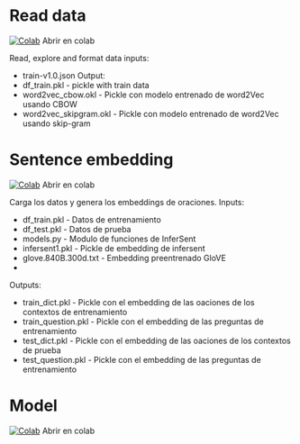 # Read data
[![Colab](https://colab.research.google.com/assets/colab-badge.svg)](https://colab.research.google.com/github/Pilo1961/QuestionAnswer_System/blob/master/code/read_data.ipynb) Abrir en colab

Read, explore and format data
inputs:
* train-v1.0.json
Output:
* df_train.pkl - pickle with train data
* word2vec_cbow.okl - Pickle con modelo entrenado de word2Vec usando CBOW
* word2vec_skipgram.okl - Pickle con modelo entrenado de word2Vec usando skip-gram

# Sentence embedding
[![Colab](https://colab.research.google.com/assets/colab-badge.svg)](https://colab.research.google.com/github/Pilo1961/QuestionAnswer_System/blob/master/code/SentenceEncoder.ipynb) Abrir en colab

Carga los datos y genera los embeddings de oraciones.
Inputs:
* df_train.pkl - Datos de entrenamiento
* df_test.pkl - Datos de prueba
* models.py - Modulo de funciones de InferSent
* infersent1.pkl - Pickle de embedding de infersent
* glove.840B.300d.txt - Embedding preentrenado GloVE
* 
Outputs:
* train_dict.pkl - Pickle con el embedding de las oaciones de los contextos de entrenamiento
* train_question.pkl - Pickle con el embedding de las preguntas de entrenamiento
* test_dict.pkl - Pickle con el embedding de las oaciones de los contextos de prueba
* test_question.pkl - Pickle con el embedding de las preguntas de entrenamiento

# Model
[![Colab](https://colab.research.google.com/assets/colab-badge.svg)](https://colab.research.google.com/github/Pilo1961/QuestionAnswer_System/blob/master/code/SentenceEncoder.ipynb) Abrir en colab
